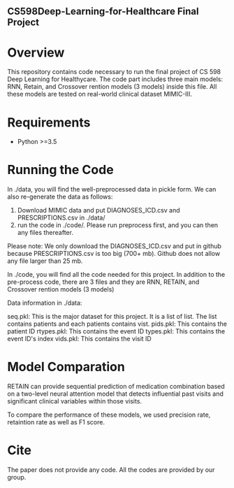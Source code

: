 ## CS598Deep-Learning-for-Healthcare Final Project

# Overview

This repository contains code necessary to run the final project of CS 598 Deep Learning for Healthycare. The code part includes three main models: RNN, Retain, and Crossover rention models (3 models) inside this file. All these models are tested on real-world clinical dataset MIMIC-III. 


# Requirements

* Python >=3.5


# Running the Code

In ./data, you will find the well-preprocessed data in pickle form. We can also re-generate the data as follows:

1. Download MIMIC data and put DIAGNOSES_ICD.csv and PRESCRIPTIONS.csv in ./data/
2. run the code in ./code/. Please run preprocess first, and you can then any files thereafter.

Please note: We only download the DIAGNOSES_ICD.csv and put in github because PRESCRIPTIONS.csv is too big (700+ mb).  Github does not allow any file larger than 25 mb.


In ./code, you will find all the code needed for this project. In addition to the pre-process code, there are 3 files and they are RNN, RETAIN, and Crossover rention models (3 models)

Data information in ./data:


seq.pkl: This is the major dataset for this project. It is a list of list. The list contains patients and each patients contains vist.
pids.pkl: This contains the patient ID
rtypes.pkl: This contains the event ID
types.pkl: This contains the event ID's index
vids.pkl: This contains the visit ID

# Model Comparation


RETAIN can provide sequential prediction of medication combination based on a two-level neural attention model that detects influential past visits and significant clinical variables within those visits.


To compare the performance of these models, we used precision rate, retaintion rate as well as F1 score. 


# Cite

The paper does not provide any code. All the codes are provided by our group. 














